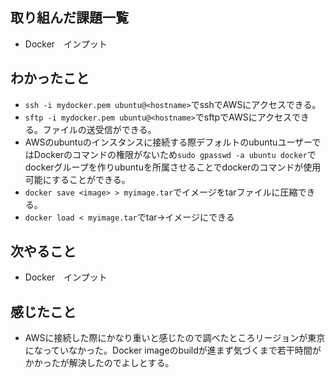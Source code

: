 ## 取り組んだ課題一覧 
- Docker　インプット
## わかったこと
- `ssh -i mydocker.pem ubuntu@<hostname>`でsshでAWSにアクセスできる。
- `sftp -i mydocker.pem ubuntu@<hostname>`でsftpでAWSにアクセスできる。ファイルの送受信ができる。
- AWSのubuntuのインスタンスに接続する際デフォルトのubuntuユーザーではDockerのコマンドの権限がないため`sudo gpasswd -a ubuntu docker`でdockerグループを作りubuntuを所属させることでdockerのコマンドが使用可能にすることができる。
- `docker save <image> > myimage.tar`でイメージをtarファイルに圧縮できる。
- `docker load < myimage.tar`でtar→イメージにできる
## 次やること  
- Docker　インプット
## 感じたこと 
- AWSに接続した際にかなり重いと感じたので調べたところリージョンが東京になっていなかった。Docker imageのbuildが進まず気づくまで若干時間がかかったが解決したのでよしとする。    